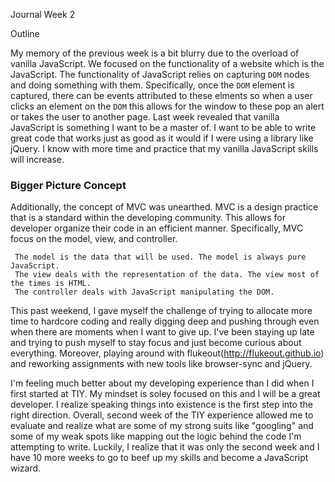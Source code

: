 Journal Week 2 

 Outline
 
 My memory of the previous week is a bit blurry due to the overload of vanilla JavaScript. We focused on the functionality of a website which is the JavaScript. The functionality of JavaScript relies on capturing `DOM` nodes and doing something with them. Specifically, once the `DOM` element is captured, there can be events attributed to these elments so when a user clicks an element on the `DOM` this allows for the window to these pop an alert or takes the user to another page. Last week revealed that vanilla JavaScript is something I want to be a master of. I want to be able to write great code that works just as good as it would if I were using a library like jQuery. I know with more time and practice that my vanilla JavaScript skills will increase.
 
 ### Bigger Picture Concept
 Additionally, the concept of MVC was unearthed. MVC is a design practice that is a standard within the developing community. This allows for developer organize their code in an efficient manner. Specifically, MVC focus on the model, view, and controller.
 
     The model is the data that will be used. The model is always pure JavaScript. 
     The view deals with the representation of the data. The view most of the times is HTML.
     The controller deals with JavaScript manipulating the DOM.
     

This past weekend, I gave myself the challenge of trying to allocate more time to hardcore coding and really digging deep and pushing through even when there are moments when I want to give up. I've been staying up late and trying to push myself to stay focus and just become curious about everything. Moreover, playing around with flukeout(http://flukeout.github.io) and reworking assignments with new tools like browser-sync and jQuery. 


I'm feeling much better about my developing experience than I did when I first started at TIY. My mindset is soley focused on this and I will be a great developer. I realize speaking things into existence is the first step into the right direction. Overall, second week of the TIY experience allowed me to evaluate and realize what are some of my strong suits like "googling" and some of my weak spots like mapping out the logic behind the code I'm attempting to write. Luckily, I realize that it was only the second week and I have 10 more weeks to go to beef up my skills and become a JavaScript wizard.
